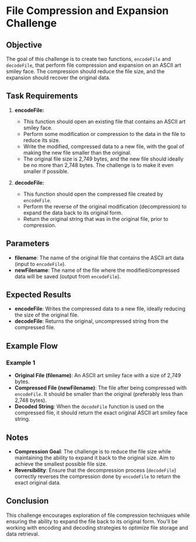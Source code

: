 # File Compression and Expansion Challenge

## Objective
The goal of this challenge is to create two functions, `encodeFile` and `decodeFile`, that perform file compression and expansion on an ASCII art smiley face. The compression should reduce the file size, and the expansion should recover the original data.

## Task Requirements

1. **encodeFile:**
   - This function should open an existing file that contains an ASCII art smiley face.
   - Perform some modification or compression to the data in the file to reduce its size.
   - Write the modified, compressed data to a new file, with the goal of making the new file smaller than the original.
   - The original file size is 2,749 bytes, and the new file should ideally be no more than 2,748 bytes. The challenge is to make it even smaller if possible.

2. **decodeFile:**
   - This function should open the compressed file created by `encodeFile`.
   - Perform the reverse of the original modification (decompression) to expand the data back to its original form.
   - Return the original string that was in the original file, prior to compression.

## Parameters

- **filename**: The name of the original file that contains the ASCII art data (input to `encodeFile`).
- **newFilename**: The name of the file where the modified/compressed data will be saved (output from `encodeFile`).
  
## Expected Results

- **encodeFile**: Writes the compressed data to a new file, ideally reducing the size of the original file.
- **decodeFile**: Returns the original, uncompressed string from the compressed file.

## Example Flow

### Example 1
- **Original File (filename)**: An ASCII art smiley face with a size of 2,749 bytes.
- **Compressed File (newFilename)**: The file after being compressed with `encodeFile`. It should be smaller than the original (preferably less than 2,748 bytes).
- **Decoded String**: When the `decodeFile` function is used on the compressed file, it should return the exact original ASCII art smiley face string.

## Notes

- **Compression Goal**: The challenge is to reduce the file size while maintaining the ability to expand it back to the original size. Aim to achieve the smallest possible file size.
- **Reversibility**: Ensure that the decompression process (`decodeFile`) correctly reverses the compression done by `encodeFile` to return the exact original data.

## Conclusion

This challenge encourages exploration of file compression techniques while ensuring the ability to expand the file back to its original form. You'll be working with encoding and decoding strategies to optimize file storage and data retrieval.
